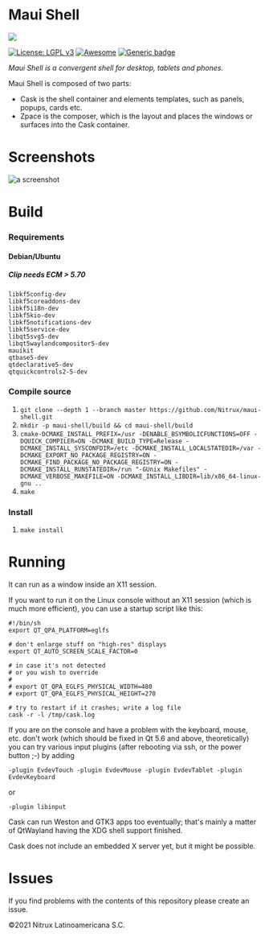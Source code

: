# Maui Shell 
![](https://mauikit.org/wp-content/uploads/2018/12/maui_project_logo.png)

[![License: LGPL v3](https://img.shields.io/badge/License-LGPL%20v3-blue.svg)](https://www.gnu.org/licenses/lgpl-3.0) [![Awesome](https://awesome.re/badge.svg)](https://awesome.re) [![Generic badge](https://img.shields.io/badge/OS-Linux-blue.svg)](https://shields.io/)

_Maui Shell is a convergent shell for desktop, tablets and phones._

Maui Shell is composed of two parts:

- Cask is the shell container and elements templates, such as panels, popups, cards etc.
- Zpace is the composer, which is the layout and places the windows or surfaces into the Cask container.

# Screenshots

![a screenshot](screenshots/desktop/screenshot.png "screenshot")

# Build

### Requirements

#### Debian/Ubuntu
##### Clip needs ECM > 5.70

```
libkf5config-dev
libkf5coreaddons-dev
libkf5i18n-dev
libkf5kio-dev
libkf5notifications-dev
libkf5service-dev
libqt5svg5-dev
libqt5waylandcompositor5-dev
mauikit
qtbase5-dev
qtdeclarative5-dev
qtquickcontrols2-5-dev
```

### Compile source
 1. `git clone --depth 1 --branch master https://github.com/Nitrux/maui-shell.git` 
 2. `mkdir -p maui-shell/build && cd maui-shell/build`
 4. `cmake-DCMAKE_INSTALL_PREFIX=/usr -DENABLE_BSYMBOLICFUNCTIONS=OFF -DQUICK_COMPILER=ON -DCMAKE_BUILD_TYPE=Release -DCMAKE_INSTALL_SYSCONFDIR=/etc -DCMAKE_INSTALL_LOCALSTATEDIR=/var -DCMAKE_EXPORT_NO_PACKAGE_REGISTRY=ON -DCMAKE_FIND_PACKAGE_NO_PACKAGE_REGISTRY=ON -DCMAKE_INSTALL_RUNSTATEDIR=/run "-GUnix Makefiles" -DCMAKE_VERBOSE_MAKEFILE=ON -DCMAKE_INSTALL_LIBDIR=lib/x86_64-linux-gnu ..`
 5. `make`

 ### Install
 1. `make install`

# Running

It can run as a window inside an X11 session.

If you want to run it on the Linux console without an X11 session
(which is much more efficient), you can use a startup script like this:

```
#!/bin/sh
export QT_QPA_PLATFORM=eglfs

# don't enlarge stuff on "high-res" displays
export QT_AUTO_SCREEN_SCALE_FACTOR=0 

# in case it's not detected
# or you wish to override
#
# export QT_QPA_EGLFS_PHYSICAL_WIDTH=480 
# export QT_QPA_EGLFS_PHYSICAL_HEIGHT=270 

# try to restart if it crashes; write a log file
cask -r -l /tmp/cask.log
```

If you are on the console and have a problem with the keyboard, mouse, etc.
don't work (which should be fixed in Qt 5.6 and above, theoretically) you can
try various input plugins (after rebooting via ssh, or the power button ;-) by adding

```
-plugin EvdevTouch -plugin EvdevMouse -plugin EvdevTablet -plugin EvdevKeyboard
```
or
```
-plugin libinput
```

Cask can run Weston and GTK3 apps too eventually;
that's mainly a matter of QtWayland having the XDG shell support finished.

Cask does not include an embedded X server yet, but it might be possible.

# Issues
If you find problems with the contents of this repository please create an issue.

©2021 Nitrux Latinoamericana S.C.
